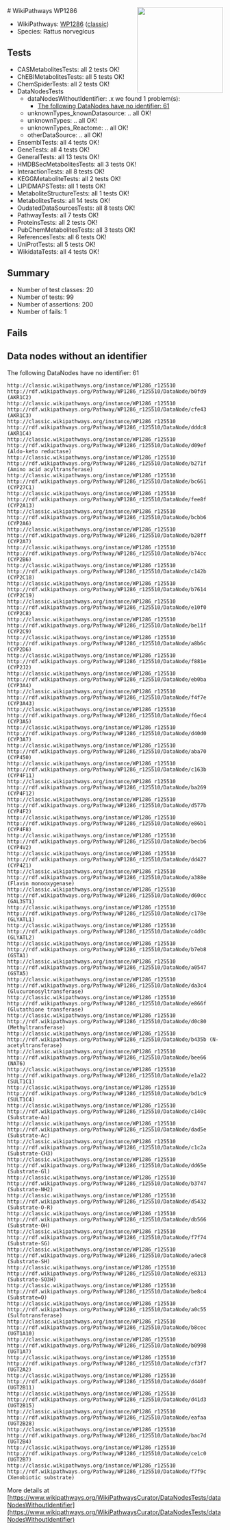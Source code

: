 <img style="float: right; width: 200px" src="https://upload.wikimedia.org/wikipedia/commons/thumb/8/83/Wplogo_with_text_500.png/640px-Wplogo_with_text_500.png" />
# WikiPathways WP1286

* WikiPathways: [WP1286](https://wikipathways.org/pathways/WP1286) ([classic](https://classic.wikipathways.org/instance/WP1286))
* Species: Rattus norvegicus
## Tests
* CASMetabolitesTests: all 2 tests OK!
* ChEBIMetabolitesTests: all 5 tests OK!
* ChemSpiderTests: all 2 tests OK!
* DataNodesTests
    * dataNodesWithoutIdentifier: .x we found 1 problem(s):
        * [The following DataNodes have no identifier: 61](#8792c52c)
    * unknownTypes_knownDatasource: .. all OK!
    * unknownTypes: .. all OK!
    * unknownTypes_Reactome: .. all OK!
    * otherDataSource: .. all OK!
* EnsemblTests: all 4 tests OK!
* GeneTests: all 4 tests OK!
* GeneralTests: all 13 tests OK!
* HMDBSecMetabolitesTests: all 3 tests OK!
* InteractionTests: all 8 tests OK!
* KEGGMetaboliteTests: all 2 tests OK!
* LIPIDMAPSTests: all 1 tests OK!
* MetaboliteStructureTests: all 1 tests OK!
* MetabolitesTests: all 14 tests OK!
* OudatedDataSourcesTests: all 8 tests OK!
* PathwayTests: all 7 tests OK!
* ProteinsTests: all 2 tests OK!
* PubChemMetabolitesTests: all 3 tests OK!
* ReferencesTests: all 6 tests OK!
* UniProtTests: all 5 tests OK!
* WikidataTests: all 4 tests OK!


## Summary

* Number of test classes: 20
* Number of tests: 99
* Number of assertions: 200
* Number of fails: 1

## Fails

<a name="8792c52c" />

## Data nodes without an identifier

The following DataNodes have no identifier: 61
```
http://classic.wikipathways.org/instance/WP1286_r125510 http://rdf.wikipathways.org/Pathway/WP1286_r125510/DataNode/b0fd9 (AKR1C2)
http://classic.wikipathways.org/instance/WP1286_r125510 http://rdf.wikipathways.org/Pathway/WP1286_r125510/DataNode/cfe43 (AKR1C3)
http://classic.wikipathways.org/instance/WP1286_r125510 http://rdf.wikipathways.org/Pathway/WP1286_r125510/DataNode/dddc8 (AKR1C4)
http://classic.wikipathways.org/instance/WP1286_r125510 http://rdf.wikipathways.org/Pathway/WP1286_r125510/DataNode/d09ef (Aldo-keto reductase)
http://classic.wikipathways.org/instance/WP1286_r125510 http://rdf.wikipathways.org/Pathway/WP1286_r125510/DataNode/b271f (Amino acid acyltransferase)
http://classic.wikipathways.org/instance/WP1286_r125510 http://rdf.wikipathways.org/Pathway/WP1286_r125510/DataNode/bc661 (CYP27C1)
http://classic.wikipathways.org/instance/WP1286_r125510 http://rdf.wikipathways.org/Pathway/WP1286_r125510/DataNode/fee8f (CYP2A13)
http://classic.wikipathways.org/instance/WP1286_r125510 http://rdf.wikipathways.org/Pathway/WP1286_r125510/DataNode/bcbb6 (CYP2A6)
http://classic.wikipathways.org/instance/WP1286_r125510 http://rdf.wikipathways.org/Pathway/WP1286_r125510/DataNode/b28ff (CYP2A7)
http://classic.wikipathways.org/instance/WP1286_r125510 http://rdf.wikipathways.org/Pathway/WP1286_r125510/DataNode/b74cc (CYP2B6)
http://classic.wikipathways.org/instance/WP1286_r125510 http://rdf.wikipathways.org/Pathway/WP1286_r125510/DataNode/c142b (CYP2C18)
http://classic.wikipathways.org/instance/WP1286_r125510 http://rdf.wikipathways.org/Pathway/WP1286_r125510/DataNode/b7614 (CYP2C19)
http://classic.wikipathways.org/instance/WP1286_r125510 http://rdf.wikipathways.org/Pathway/WP1286_r125510/DataNode/e10f0 (CYP2C8)
http://classic.wikipathways.org/instance/WP1286_r125510 http://rdf.wikipathways.org/Pathway/WP1286_r125510/DataNode/be11f (CYP2C9)
http://classic.wikipathways.org/instance/WP1286_r125510 http://rdf.wikipathways.org/Pathway/WP1286_r125510/DataNode/a8b6c (CYP2D6)
http://classic.wikipathways.org/instance/WP1286_r125510 http://rdf.wikipathways.org/Pathway/WP1286_r125510/DataNode/f881e (CYP2J2)
http://classic.wikipathways.org/instance/WP1286_r125510 http://rdf.wikipathways.org/Pathway/WP1286_r125510/DataNode/eb0ba (CYP3A4)
http://classic.wikipathways.org/instance/WP1286_r125510 http://rdf.wikipathways.org/Pathway/WP1286_r125510/DataNode/f4f7e (CYP3A43)
http://classic.wikipathways.org/instance/WP1286_r125510 http://rdf.wikipathways.org/Pathway/WP1286_r125510/DataNode/f6ec4 (CYP3A5)
http://classic.wikipathways.org/instance/WP1286_r125510 http://rdf.wikipathways.org/Pathway/WP1286_r125510/DataNode/d40d0 (CYP3A7)
http://classic.wikipathways.org/instance/WP1286_r125510 http://rdf.wikipathways.org/Pathway/WP1286_r125510/DataNode/aba70 (CYP450)
http://classic.wikipathways.org/instance/WP1286_r125510 http://rdf.wikipathways.org/Pathway/WP1286_r125510/DataNode/c163b (CYP4F11)
http://classic.wikipathways.org/instance/WP1286_r125510 http://rdf.wikipathways.org/Pathway/WP1286_r125510/DataNode/ba269 (CYP4F12)
http://classic.wikipathways.org/instance/WP1286_r125510 http://rdf.wikipathways.org/Pathway/WP1286_r125510/DataNode/d577b (CYP4F2)
http://classic.wikipathways.org/instance/WP1286_r125510 http://rdf.wikipathways.org/Pathway/WP1286_r125510/DataNode/e86b1 (CYP4F8)
http://classic.wikipathways.org/instance/WP1286_r125510 http://rdf.wikipathways.org/Pathway/WP1286_r125510/DataNode/becb6 (CYP4V2)
http://classic.wikipathways.org/instance/WP1286_r125510 http://rdf.wikipathways.org/Pathway/WP1286_r125510/DataNode/dd427 (CYP4Z1)
http://classic.wikipathways.org/instance/WP1286_r125510 http://rdf.wikipathways.org/Pathway/WP1286_r125510/DataNode/a388e (Flavin monooxygenase)
http://classic.wikipathways.org/instance/WP1286_r125510 http://rdf.wikipathways.org/Pathway/WP1286_r125510/DataNode/d60cc (GAL3ST1)
http://classic.wikipathways.org/instance/WP1286_r125510 http://rdf.wikipathways.org/Pathway/WP1286_r125510/DataNode/c178e (GLYATL1)
http://classic.wikipathways.org/instance/WP1286_r125510 http://rdf.wikipathways.org/Pathway/WP1286_r125510/DataNode/c4d0c (GLYATL2)
http://classic.wikipathways.org/instance/WP1286_r125510 http://rdf.wikipathways.org/Pathway/WP1286_r125510/DataNode/b7eb8 (GSTA1)
http://classic.wikipathways.org/instance/WP1286_r125510 http://rdf.wikipathways.org/Pathway/WP1286_r125510/DataNode/a0547 (GSTA5)
http://classic.wikipathways.org/instance/WP1286_r125510 http://rdf.wikipathways.org/Pathway/WP1286_r125510/DataNode/da3c4 (Glucuronosyltransferase)
http://classic.wikipathways.org/instance/WP1286_r125510 http://rdf.wikipathways.org/Pathway/WP1286_r125510/DataNode/e866f (Glutathione transferase)
http://classic.wikipathways.org/instance/WP1286_r125510 http://rdf.wikipathways.org/Pathway/WP1286_r125510/DataNode/d0c80 (Methyltransferase)
http://classic.wikipathways.org/instance/WP1286_r125510 http://rdf.wikipathways.org/Pathway/WP1286_r125510/DataNode/b435b (N-acetyltransferase)
http://classic.wikipathways.org/instance/WP1286_r125510 http://rdf.wikipathways.org/Pathway/WP1286_r125510/DataNode/bee66 (NAT6)
http://classic.wikipathways.org/instance/WP1286_r125510 http://rdf.wikipathways.org/Pathway/WP1286_r125510/DataNode/e1a22 (SULT1C1)
http://classic.wikipathways.org/instance/WP1286_r125510 http://rdf.wikipathways.org/Pathway/WP1286_r125510/DataNode/bd1c9 (SULT1C4)
http://classic.wikipathways.org/instance/WP1286_r125510 http://rdf.wikipathways.org/Pathway/WP1286_r125510/DataNode/c140c (Substrate-Aa)
http://classic.wikipathways.org/instance/WP1286_r125510 http://rdf.wikipathways.org/Pathway/WP1286_r125510/DataNode/dad5e (Substrate-Ac)
http://classic.wikipathways.org/instance/WP1286_r125510 http://rdf.wikipathways.org/Pathway/WP1286_r125510/DataNode/c1c2a (Substrate-CH3)
http://classic.wikipathways.org/instance/WP1286_r125510 http://rdf.wikipathways.org/Pathway/WP1286_r125510/DataNode/dd65e (Substrate-Gl)
http://classic.wikipathways.org/instance/WP1286_r125510 http://rdf.wikipathways.org/Pathway/WP1286_r125510/DataNode/b3747 (Substrate-NH2)
http://classic.wikipathways.org/instance/WP1286_r125510 http://rdf.wikipathways.org/Pathway/WP1286_r125510/DataNode/d5432 (Substrate-O-R)
http://classic.wikipathways.org/instance/WP1286_r125510 http://rdf.wikipathways.org/Pathway/WP1286_r125510/DataNode/db566 (Substrate-OH)
http://classic.wikipathways.org/instance/WP1286_r125510 http://rdf.wikipathways.org/Pathway/WP1286_r125510/DataNode/f7f74 (Substrate-SG)
http://classic.wikipathways.org/instance/WP1286_r125510 http://rdf.wikipathways.org/Pathway/WP1286_r125510/DataNode/a4ec8 (Substrate-SH)
http://classic.wikipathways.org/instance/WP1286_r125510 http://rdf.wikipathways.org/Pathway/WP1286_r125510/DataNode/e8313 (Substrate-SO3H)
http://classic.wikipathways.org/instance/WP1286_r125510 http://rdf.wikipathways.org/Pathway/WP1286_r125510/DataNode/be8c4 (Substrate=O)
http://classic.wikipathways.org/instance/WP1286_r125510 http://rdf.wikipathways.org/Pathway/WP1286_r125510/DataNode/a0c55 (Sulfotransferase)
http://classic.wikipathways.org/instance/WP1286_r125510 http://rdf.wikipathways.org/Pathway/WP1286_r125510/DataNode/b8cec (UGT1A10)
http://classic.wikipathways.org/instance/WP1286_r125510 http://rdf.wikipathways.org/Pathway/WP1286_r125510/DataNode/b0998 (UGT1A7)
http://classic.wikipathways.org/instance/WP1286_r125510 http://rdf.wikipathways.org/Pathway/WP1286_r125510/DataNode/cf3f7 (UGT2A2)
http://classic.wikipathways.org/instance/WP1286_r125510 http://rdf.wikipathways.org/Pathway/WP1286_r125510/DataNode/d440f (UGT2B11)
http://classic.wikipathways.org/instance/WP1286_r125510 http://rdf.wikipathways.org/Pathway/WP1286_r125510/DataNode/d41d3 (UGT2B15)
http://classic.wikipathways.org/instance/WP1286_r125510 http://rdf.wikipathways.org/Pathway/WP1286_r125510/DataNode/eafaa (UGT2B28)
http://classic.wikipathways.org/instance/WP1286_r125510 http://rdf.wikipathways.org/Pathway/WP1286_r125510/DataNode/bac7d (UGT2B4)
http://classic.wikipathways.org/instance/WP1286_r125510 http://rdf.wikipathways.org/Pathway/WP1286_r125510/DataNode/ce1c0 (UGT2B7)
http://classic.wikipathways.org/instance/WP1286_r125510 http://rdf.wikipathways.org/Pathway/WP1286_r125510/DataNode/f7f9c (Xenobiotic substrate)
```

More details at [https://www.wikipathways.org/WikiPathwaysCurator/DataNodesTests/dataNodesWithoutIdentifier](https://www.wikipathways.org/WikiPathwaysCurator/DataNodesTests/dataNodesWithoutIdentifier)

